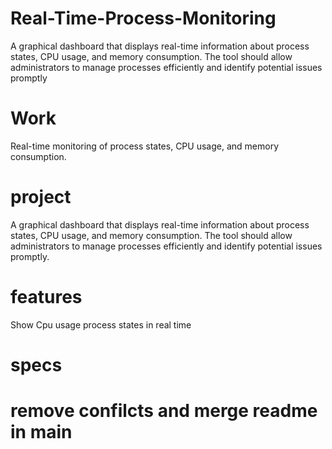 # Real-Time-Process-Monitoring
A graphical dashboard that displays real-time information about  process states, CPU usage, and memory consumption. The tool should allow  administrators to manage processes efficiently and identify potential issues promptly

# Work
 Real-time monitoring of process states, CPU usage, and memory consumption.
# project

A graphical dashboard that displays real-time information about  process states, CPU usage, and memory consumption. The tool should allow  administrators to manage processes efficiently and identify potential issues promptly.
# features
Show Cpu usage process states in real time
# specs
# remove confilcts and merge readme in main
